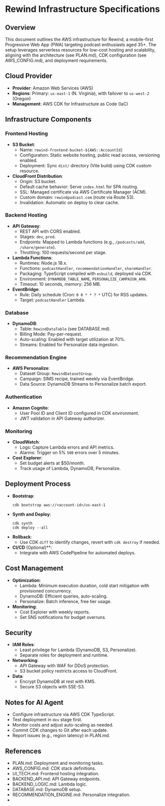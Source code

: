 # Rewind Infrastructure Specifications

## Overview
This document outlines the AWS infrastructure for Rewind, a mobile-first Progressive Web App (PWA) targeting podcast enthusiasts aged 35+. The setup leverages serverless resources for low-cost hosting and scalability, aligning with the architecture (see PLAN.md), CDK configuration (see AWS_CONFIG.md), and deployment requirements.

## Cloud Provider
- **Provider**: Amazon Web Services (AWS)
- **Regions**: Primary: `us-east-1` (N. Virginia), with failover to `us-west-2` (Oregon)
- **Management**: AWS CDK for Infrastructure as Code (IaC)

## Infrastructure Components
### Frontend Hosting
- **S3 Bucket**:
  - Name: `rewind-frontend-bucket-${AWS::AccountId}`
  - Configuration: Static website hosting, public read access, versioning enabled.
  - Deployment: Sync `dist/` directory (Vite build) using CDK custom resource.
- **CloudFront Distribution**:
  - Origin: S3 bucket.
  - Default cache behavior: Serve `index.html` for SPA routing.
  - SSL: Managed certificate via AWS Certificate Manager (ACM).
  - Custom domain: `rewindpodcast.com` (route via Route 53).
  - Invalidation: Automatic on deploy to clear cache.

### Backend Hosting
- **API Gateway**:
  - REST API with CORS enabled.
  - Stages: `dev`, `prod`.
  - Endpoints: Mapped to Lambda functions (e.g., `/podcasts/add`, `/share/generate`).
  - Throttling: 100 requests/second per stage.
- **Lambda Functions**:
  - Runtimes: Node.js 18.x.
  - Functions: `podcastHandler`, `recommendationHandler`, `shareHandler`.
  - Packaging: TypeScript compiled with `esbuild`, deployed via CDK.
  - Environment: `DYNAMODB_TABLE_NAME`, `PERSONALIZE_CAMPAIGN_ARN`.
  - Timeout: 10 seconds, memory: 256 MB.
- **EventBridge**:
  - Rule: Daily schedule (Cron: `0 0 * * ? *` UTC) for RSS updates.
  - Target: `podcastHandler` Lambda.

### Database
- **DynamoDB**:
  - Table: `RewindDataTable` (see DATABASE.md).
  - Billing Mode: Pay-per-request.
  - Auto-scaling: Enabled with target utilization at 70%.
  - Streams: Enabled for Personalize data ingestion.

### Recommendation Engine
- **AWS Personalize**:
  - Dataset Group: `RewindDatasetGroup`.
  - Campaign: SIMS recipe, trained weekly via EventBridge.
  - Data Source: DynamoDB Streams to Personalize batch export.

### Authentication
- **Amazon Cognito**:
  - User Pool ID and Client ID configured in CDK environment.
  - JWT validation in API Gateway authorizer.

### Monitoring
- **CloudWatch**:
  - Logs: Capture Lambda errors and API metrics.
  - Alarms: Trigger on 5% `500` errors over 5 minutes.
- **Cost Explorer**:
  - Set budget alerts at $50/month.
  - Track usage of Lambda, DynamoDB, Personalize.

## Deployment Process
- **Bootstrap**:
  ```
  cdk bootstrap aws://<account-id>/us-east-1
  ```
- **Synth and Deploy**:
  ```
  cdk synth
  cdk deploy --all
  ```
- **Rollback**:
  - Use CDK `diff` to identify changes, revert with `cdk destroy` if needed.
- **CI/CD** (Optional)**:
  - Integrate with AWS CodePipeline for automated deploys.

## Cost Management
- **Optimization**:
  - Lambda: Minimum execution duration, cold start mitigation with provisioned concurrency.
  - DynamoDB: Efficient queries, auto-scaling.
  - Personalize: Batch inference, free tier usage.
- **Monitoring**:
  - Cost Explorer with weekly reports.
  - Set SNS notifications for budget overruns.

## Security
- **IAM Roles**:
  - Least privilege for Lambda (DynamoDB, S3, Personalize).
  - Separate roles for deployment and runtime.
- **Networking**:
  - API Gateway with WAF for DDoS protection.
  - S3 bucket policy restricts access to CloudFront.
- **Data**:
  - Encrypt DynamoDB at rest with KMS.
  - Secure S3 objects with SSE-S3.

## Notes for AI Agent
- Configure infrastructure via AWS CDK TypeScript.
- Test deployment in `dev` stage first.
- Monitor costs and adjust auto-scaling as needed.
- Commit CDK changes to Git after each update.
- Report issues (e.g., region latency) in PLAN.md.

## References
- PLAN.md: Deployment and monitoring tasks.
- AWS_CONFIG.md: CDK stack definitions.
- UI_TECH.md: Frontend hosting integration.
- BACKEND_API.md: API Gateway endpoints.
- BACKEND_LOGIC.md: Lambda logic.
- DATABASE.md: DynamoDB setup.
- RECOMMENDATION_ENGINE.md: Personalize integration.
- 
